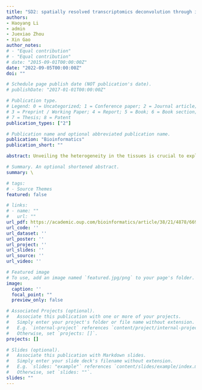 ```yaml
---
title: "SD2: spatially resolved transcriptomics deconvolution through integration of dropout and spatial information"
authors:
- Haoyang Li
- admin
- Juexiao Zhou
- Xin Gao
author_notes:
# - "Equal contribution"
# - "Equal contribution"
# date: "2015-09-01T00:00:00Z"
date: "2022-09-05T00:00:00Z"
doi: ""

# Schedule page publish date (NOT publication's date).
# publishDate: "2017-01-01T00:00:00Z"

# Publication type.
# Legend: 0 = Uncategorized; 1 = Conference paper; 2 = Journal article;
# 3 = Preprint / Working Paper; 4 = Report; 5 = Book; 6 = Book section;
# 7 = Thesis; 8 = Patent
publication_types: ["2"]

# Publication name and optional abbreviated publication name.
publication: "Bioinformatics"
publication_short: ""

abstract: Unveiling the heterogeneity in the tissues is crucial to explore cell–cell interactions and cellular targets of human diseases. Spatial transcriptomics (ST) supplies spatial gene expression profile which has revolutionized our biological understanding, but variations in cell-type proportions of each spot with dozens of cells would confound downstream analysis. Therefore, deconvolution of ST has been an indispensable step and a technical challenge toward the higher-resolution panorama of tissues.

# Summary. An optional shortened abstract.
summary: \

# tags:
# - Source Themes
featured: false

# links:
# - name: ""
#   url: ""
url_pdf: https://academic.oup.com/bioinformatics/article/38/21/4878/6692424
url_code: ''
url_dataset: ''
url_poster: ''
url_project: ''
url_slides: ''
url_source: ''
url_video: ''

# Featured image
# To use, add an image named `featured.jpg/png` to your page's folder. 
image:
  caption: ''
  focal_point: ""
  preview_only: false

# Associated Projects (optional).
#   Associate this publication with one or more of your projects.
#   Simply enter your project's folder or file name without extension.
#   E.g. `internal-project` references `content/project/internal-project/index.md`.
#   Otherwise, set `projects: []`.
projects: []

# Slides (optional).
#   Associate this publication with Markdown slides.
#   Simply enter your slide deck's filename without extension.
#   E.g. `slides: "example"` references `content/slides/example/index.md`.
#   Otherwise, set `slides: ""`.
slides: ""
---
```


<!--
{{% callout note %}}
Click the *Cite* button above to demo the feature to enable visitors to import publication metadata into their reference management software.
{{% /callout %}}

{{% callout note %}}
Create your slides in Markdown - click the *Slides* button to check out the example.
{{% /callout %}}

Supplementary notes can be added here, including [code, math, and images](https://wowchemy.com/docs/writing-markdown-latex/).
-->

